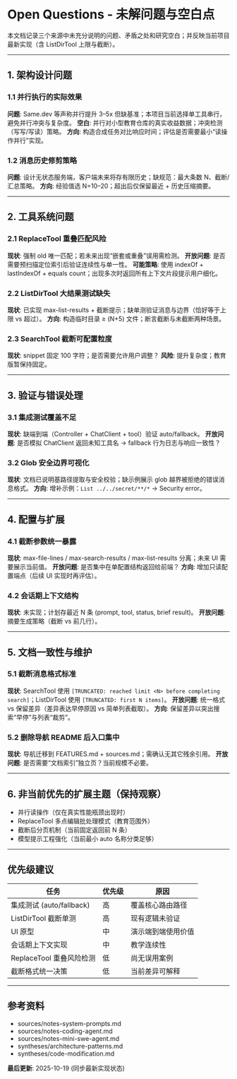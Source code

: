 # Open Questions - 未解问题与空白点

本文档记录三个来源中未充分说明的问题、矛盾之处和研究空白；并反映当前项目最新实现（含 ListDirTool 上限与截断）。

---
## 1. 架构设计问题

### 1.1 并行执行的实际效果
**问题**: Same.dev 等声称并行提升 3–5x 但缺基准；本项目当前选择单工具串行，避免并行冲突与复杂度。
**空白**: 并行对小型教育仓库的真实收益数据；冲突检测（写写/写读）策略。
**方向**: 构造合成任务对比响应时间；评估是否需要最小“读操作并行”实现。

### 1.2 消息历史修剪策略
**问题**: 设计无状态服务端，客户端未来将存有限历史；缺规范：最大条数 N、截断/汇总策略。
**方向**: 经验值选 N=10–20；超出后仅保留最近 + 历史压缩摘要。

---
## 2. 工具系统问题

### 2.1 ReplaceTool 重叠匹配风险
**现状**: 强制 old 唯一匹配；若未来出现“嵌套或重叠”误用需检测。
**开放问题**: 是否需要预扫描定位索引后验证连续性与单一性。
**可能策略**: 使用 indexOf + lastIndexOf + equals count；出现多次时返回所有上下文片段提示用户细化。

### 2.2 ListDirTool 大结果测试缺失
**现状**: 已实现 max-list-results + 截断提示；缺单测验证消息与边界（恰好等于上限 vs 超过）。
**方向**: 构造临时目录 ≥ (N+5) 文件；断言截断与未截断两种场景。

### 2.3 SearchTool 截断可配置粒度
**现状**: snippet 固定 100 字符；是否需要允许用户调整？
**风险**: 提升复杂度；教育版暂保持固定。

---
## 3. 验证与错误处理

### 3.1 集成测试覆盖不足
**现状**: 缺端到端（Controller + ChatClient + tool）验证 auto/fallback。
**开放问题**: 是否模拟 ChatClient 返回未知工具名 → fallback 行为日志与响应一致性？

### 3.2 Glob 安全边界可视化
**现状**: 文档已说明基路径提取与安全校验；缺示例展示 glob 越界被拒绝的错误消息格式。
**方向**: 增补示例：`List ../../secret/**/*` → Security error。

---
## 4. 配置与扩展

### 4.1 截断参数统一暴露
**现状**: max-file-lines / max-search-results / max-list-results 分离；未来 UI 需要展示当前值。
**开放问题**: 是否集中在单配置结构返回给前端？
**方向**: 增加只读配置端点（后续 UI 实现时再评估）。

### 4.2 会话期上下文结构
**现状**: 未实现；计划存最近 N 条 (prompt, tool, status, brief result)。
**开放问题**: 摘要生成策略（截断 vs 前几行）。

---
## 5. 文档一致性与维护

### 5.1 截断消息格式标准
**现状**: SearchTool 使用 `[TRUNCATED: reached limit <N> before completing search]`；ListDirTool 使用 `[TRUNCATED: first N items]`。
**开放问题**: 统一格式 vs 保留差异（差异表达早停原因 vs 简单列表截取）。
**方向**: 保留差异以突出搜索“早停”与列表“裁剪”。

### 5.2 删除导航 README 后入口集中
**现状**: 导航迁移到 FEATURES.md + sources.md；需确认无其它残余引用。
**开放问题**: 是否需要“文档索引”独立页？当前规模不必要。

---
## 6. 非当前优先的扩展主题（保持观察）
- 并行读操作（仅在真实性能瓶颈出现时）
- ReplaceTool 多点编辑批处理模式（教育范围外）
- 截断后分页机制（当前固定返回前 N 条）
- 模型提示工程强化（当前最小 auto 名称分类足够）

---
## 优先级建议
| 任务 | 优先级 | 原因 |
|------|---------|------|
| 集成测试 (auto/fallback) | 高 | 覆盖核心路由路径 |
| ListDirTool 截断单测 | 高 | 现有逻辑未验证 |
| UI 原型 | 中 | 演示端到端使用价值 |
| 会话期上下文实现 | 中 | 教学连续性 |
| ReplaceTool 重叠风险检测 | 低 | 尚无误用案例 |
| 截断格式统一决策 | 低 | 当前差异可解释 |

---
## 参考资料
- sources/notes-system-prompts.md
- sources/notes-coding-agent.md
- sources/notes-mini-swe-agent.md
- syntheses/architecture-patterns.md
- syntheses/code-modification.md

**最后更新**: 2025-10-19 (同步最新实现状态)